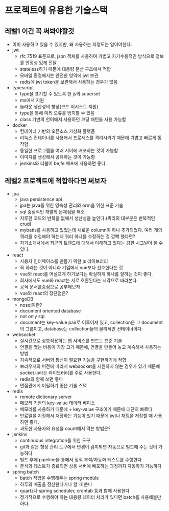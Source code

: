 # 프로젝트에 유용한 기술스택

## 레벨1 이건 꼭 써봐야할것

- 이미 사용하고 있을 수 있지만, 왜 사용하는 지정도는 알아야한다.
- jwt
  - rfc 7519 표준으로, json 객체를 사용하여 가볍고 자기수용적인 방식으로 정보를 안정성 있게 전달
  - stateless하기 때문에 대용량 분산 구조에서 적합
  - 모바일 환경에서는 안전한 영역에 jwt 보관
  - redis에 jwt token을 보관해서 사용하는 경우가 많음
- typescript
  - type을 표기할 수 있도록 한 js의 superset
  - ms에서 지원
  - 놀라운 생산성의 향상(코드 어시스트 지원)
  - type을 통해 미리 오류를 방지할 수 있음
  - class 기반의 언어에서 사용하던 코딩 패턴을 사용 가능함
- docker
  - 컨테이너 기반의 오픈소스 가상화 플랫폼
  - 리눅스 컨테이너를 사용해서 프로세스를 격리시키기 때문에 가볍고 빠르게 동작함
  - 동일한 프로그램을 여러 서버에 배포하는 것이 가능함
  - 이미지를 생성해서 공유하는 것이 가능함
  - jenkins와 더불어 be,fe 배포에 사용하면 좋다.

## 레벨2 프로젝트에 적합하다면 써보자

- jpa
  - java persistence api
  - jpa는 java를 위한 영속성 관리와 orm을 위한 표준 기술
  - sql 중심적인 개발의 문제점을 해소
  - 지루한 코드의 반복을 없애서 생산성을 높인다.(쿼리의 대부분은 반복적인 crud)
  - mybatis를 사용하고 있었는데 새로운 column이 하나 추가되었다. 여러 개의 쿼리를 수정해야 하는데 쿼리 하나를 수정하는 걸 깜빡 했다면?
  - 자기소개서에서 최근의 트렌드에 대해서 이해하고 있다는 강한 시그널이 될 수 있다.
- react
  - 사용자 인터페이스를 만들기 위한 js 라이브러리
  - 꼭 하라는 것이 아니라 기업에서 vue보다 선호한다는 것
  - vue와 react를 어설프게 하기보다는 확실하게 하나를 잘하는 것이 좋다.
  - 회사에서도 vue와 react는 서로 호환된다는 시각으로 바라본다
  - 공식 문서를중심으로 공부해보자
  - vue와 react의 장단점은?
- mongoDB
  - nosql이란?
  - document oriented database
  - not only sql
  - document는 key-value pair로 이루어져 있고, collection은 그 document의 그룹이고, database는 collection들의 물리적인 컨테이너이다.
- websocket
  - 실시간으로 상호작용하는 웹 서비스를 만드는 표준 기술
  - 연결을 맺는 비용이 가장 크기 때문에, 연결을 만들어 놓고 계속해서 사용하는 방법
  - 지속적으로 서버와 통신이 필요한 기능을 구현하기에 적합
  - 브라우저의 버전에 따라서 websocket을 지원하지 않는 경우가 있기 때문에 socket.io라는 라이브러리를 주로 사용한다.
  - redis와 함께 쓰면 좋다
  - 면접관에게 어필하기 좋은 기술 스택
- redis
  - remote dictionary server
  - 메모리 기반의 key-value 데이터 베이스
  - 메모리를 사용하기 때문에 + key-value 구조이기 때문에 대단히 빠르다
  - 만료일을 지정해서 저장하는 기능이 있기 때문에 jwt나 채팅을 저장할 때 사용하면 좋다.
  - 과도한 사용자의 요청을 count해서 막는 방법은?
- jenkins
  - continuous integration를 위한 도구
  - git과 같은 형상 관리 도구에서 변경이 감지되면 자동으로 빌드해 주는 것이 가능하다
  - 빌드 후에 pipeline을 통해서 정적 부석/자동화 테스트를 수행한다.
  - 분석과 테스트가 종료되면 상용 서버에 배포하는 과정까지 자동화가 가능하다
- spring batch
  - batch 작업을 수행해주는 spring module
  - 하루의 매출을 정산한다거나 할 때 쓴다
  - quartz나 spring scheduler, crontab 등과 함께 사용한다
  - 정기적으로 수행해야 하는 대용량 데이터 처리가 있다면 batch를 사용해볼만 하다.